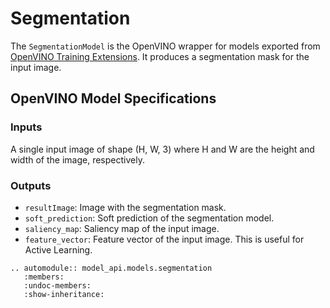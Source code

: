 # Segmentation

The `SegmentationModel` is the OpenVINO wrapper for models exported from [OpenVINO Training Extensions](https://github.com/openvinotoolkit/training_extensions). It produces a segmentation mask for the input image.

## OpenVINO Model Specifications

### Inputs

A single input image of shape (H, W, 3) where H and W are the height and width of the image, respectively.

### Outputs

- `resultImage`: Image with the segmentation mask.
- `soft_prediction`: Soft prediction of the segmentation model.
- `saliency_map`: Saliency map of the input image.
- `feature_vector`: Feature vector of the input image. This is useful for Active Learning.

```{eval-rst}
.. automodule:: model_api.models.segmentation
   :members:
   :undoc-members:
   :show-inheritance:
```
